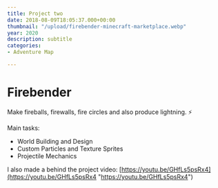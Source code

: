 ```yaml
---
title: Project two
date: 2018-08-09T18:05:37.000+00:00
thumbnail: "/upload/firebender-minecraft-marketplace.webp"
year: 2020
description: subtitle
categories:
- Adventure Map

---
```

# Firebender

Make fireballs, firewalls, fire circles and also produce lightning. ⚡

Main tasks:

* World Building and Design
* Custom Particles and Texture Sprites
* Projectile Mechanics

I also made a behind the project video: [https://youtu.be/GHfLs5psRx4](https://youtu.be/GHfLs5psRx4 "https://youtu.be/GHfLs5psRx4")